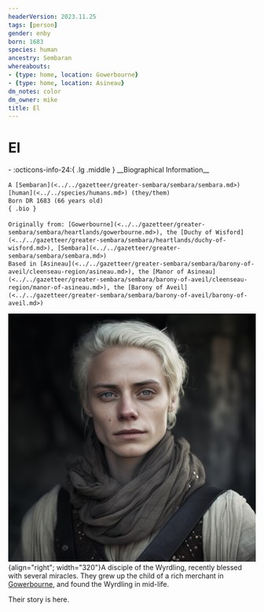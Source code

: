 ```yaml
---
headerVersion: 2023.11.25
tags: [person]
gender: enby
born: 1683
species: human
ancestry: Sembaran
whereabouts:
- {type: home, location: Gowerbourne}
- {type: home, location: Asineau}
dm_notes: color
dm_owner: mike
title: El
---
```

# El
<div class="grid cards ext-narrow-margin ext-one-column" markdown>
- :octicons-info-24:{ .lg .middle } __Biographical Information__

    A [Sembaran](<../../gazetteer/greater-sembara/sembara/sembara.md>) [human](<../../species/humans.md>) (they/them)  
    Born DR 1683 (66 years old)  
    { .bio }

    Originally from: [Gowerbourne](<../../gazetteer/greater-sembara/sembara/heartlands/gowerbourne.md>), the [Duchy of Wisford](<../../gazetteer/greater-sembara/sembara/heartlands/duchy-of-wisford.md>), [Sembara](<../../gazetteer/greater-sembara/sembara/sembara.md>)
    Based in [Asineau](<../../gazetteer/greater-sembara/sembara/barony-of-aveil/cleenseau-region/asineau.md>), the [Manor of Asineau](<../../gazetteer/greater-sembara/sembara/barony-of-aveil/cleenseau-region/manor-of-asineau.md>), the [Barony of Aveil](<../../gazetteer/greater-sembara/sembara/barony-of-aveil/barony-of-aveil.md>)
</div>


![El Wyrdling](../../assets/el-wyrdling.png){align="right"; width="320"}A disciple of the Wyrdling, recently blessed with several miracles. They grew up the child of a rich merchant in [Gowerbourne](<../../gazetteer/greater-sembara/sembara/heartlands/gowerbourne.md>), and found the Wyrdling in mid-life. 

Their story is here.